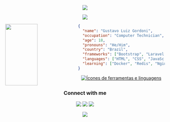 <p align="center">
  <img src="https://capsule-render.vercel.app/api?type=waving&color=f75c7e&height=90"/>
</p>

<!--[![Typing SVG](https://readme-typing-svg.demolab.com?font=Helvetica+Neue&size=35&color=f75c7e&center=true&Center=true&width=1000&lines=Hello%2C+World!%F0%9F%91%8B;My+name+is+Gustavo+Gordoni;I'm+18+years+old;I'm+a+computer+technician+at+IFSP;Well%2C+welcome!;ツ)](https://git.io/typing-svg)
-->

<p align="center">
  <!-- Typing SVG by DenverCoder1 - https://github.com/DenverCoder1/readme-typing-svg -->
  <a href="https://github.com/DenverCoder1/readme-typing-svg">
    <img src="https://readme-typing-svg.demolab.com/?lines=Hello%2C+World!%F0%9F%91%8B;My+name+is+Gustavo+Gordoni;I'm+18+years+old;I'm+a+computer+technician+at+IFSP;Well%2C+welcome!;ツ&font=Fira%20Code&center=true&width=1000&height=45&color=f75c7e&vCenter=true&pause=1000&size=35"/></a>
</p>

<picture>
  <source media="(prefers-color-scheme: dark)" srcset="https://github-readme-stats.vercel.app/api/top-langs/?username=gustavogordoni&layout=compact&hide_border=true&title_color=f75c7e&text_color=ffffff&bg_color=00000000">
  <source media="(prefers-color-scheme: light)" srcset="https://github-readme-stats.vercel.app/api/top-langs/?username=gustavogordoni&layout=compact&hide_border=true&title_color=f75c7e&text_color=000000&bg_color=00000000">
  <img align="left" width="45%" height="195px" src="https://github-readme-stats.vercel.app/api/top-langs/?username=gustavogordoni&layout=compact&hide_border=true&title_color=f75c7e&text_color=888888&bg_color=00000000" />
</picture>

```json
{
  "name": "Gustavo Luiz Gordoni",
  "occupation": "Computer Technician",
  "age": 18,
  "pronouns": "He/Him",
  "country": "Brazil",
  "frameworks": ["Bootstrap", "Laravel"],
  "languages": ["HTML", "CSS", "JavaScript", "PHP", "Java"],
  "learning": ["Docker", "Redis", "Nginx"]
}
```

<p align="center">
  <a href="https://github.com/gustavogordoni">
     <img align="center" alt="Ícones de ferramentas e linguagens" src="https://skillicons.dev/icons?i=html,css,bootstrap,js,php,laravel,java,mysql,postgres,git,bash,linux,vscode,vim,docker" />
  </a>
</p>

##  

<h3 align="center">Connect with me</h3>
<div align="center">
  <p>  
    <a href="https://www.instagram.com/gustavo_gordoni/"><img src="https://img.shields.io/badge/-Instagram-%23E4405F?style=for-the-badge&logo=instagram&logoColor=white" target="_blank"></a>
    <a href="https://www.linkedin.com/in/gustavo-gordoni"><img src="https://img.shields.io/badge/-LinkedIn-%230077B5?style=for-the-badge&logo=linkedin&logoColor=white" target="_blank"></a>
    <a href="mailto:gustavogordoni1@gmail.com"><img src="https://img.shields.io/badge/-Gmail-%23333?style=for-the-badge&logo=gmail&logoColor=white" target="_blank"></a>
  </p>
</div>

<p align="center">
  <img src="https://capsule-render.vercel.app/api?type=waving&color=f75c7e&height=90&section=footer"/>
</p>
